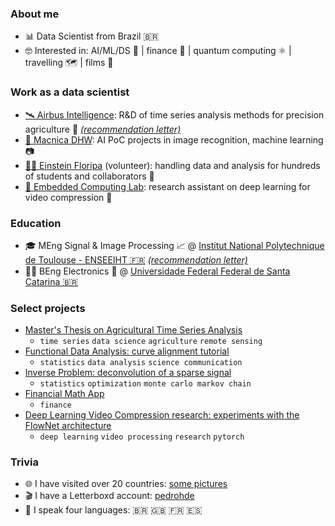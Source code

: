 ### About me

- 📊 Data Scientist from Brazil 🇧🇷
- 🤓 Interested in: AI/ML/DS 🤖 | finance 💸 | quantum computing ⚛️ | travelling 🗺️ | films 🎥

### Work as a data scientist

- [🛰️ Airbus Intelligence](https://www.intelligence-airbusds.com/): R&D of time series analysis methods for precision agriculture 🌱 [_(recommendation letter)_](./recommendations/AIRBUS.pdf)
- [💼 Macnica DHW](https://www.macnicadhw.com.br/): AI PoC projects in image recognition, machine learning 📷
- [👨‍🏫 Einstein Floripa](https://einsteinfloripa.com.br/) (volunteer): handling data and analysis for hundreds of students and collaborators 📖
- [🔬 Embedded Computing Lab](https://eclab.paginas.ufsc.br/): research assistant on deep learning for video compression 🧠

### Education

- 🎓 MEng Signal & Image Processing 📈 @ [Institut National Polytechnique de Toulouse - ENSEEIHT 🇫🇷](https://www.enseeiht.fr/fr/index.html) [_(recommendation letter)_](./recommendations/INP-ENSEEIHT.pdf)
- 🧑‍🎓 BEng Electronics 🔌 @ [Universidade Federal Federal de Santa Catarina 🇧🇷](https://en.ufsc.br/)

### Select projects
- [Master's Thesis on Agricultural Time Series Analysis](./masters.md)
  - `time series` `data science` `agriculture` `remote sensing`
- [Functional Data Analysis: curve alignment tutorial](https://pedrorohde.github.io/landmark-registration/)
  - `statistics` `data analysis` `science communication`
- [Inverse Problem: deconvolution of a sparse signal](https://github.com/pedrorohde/n7-inverse-problems)
  - `statistics` `optimization` `monte carlo markov chain`
- [Financial Math App](https://share.streamlit.io/pedrorohde/fin-math-app)
  - `finance`
- [Deep Learning Video Compression research: experiments with the FlowNet architecture](https://github.com/pedrorohde/flownet2-pytorch)
  - `deep learning` `video processing` `research` `pytorch`

### Trivia
- 🌐 I have visited over 20 countries: [some pictures](./pics/README.md)
- 🎬 I have a Letterboxd account: [pedrohde](https://letterboxd.com/pedrohde/)
- 💬 I speak four languages: 🇧🇷 🇬🇧 🇫🇷 🇪🇸

